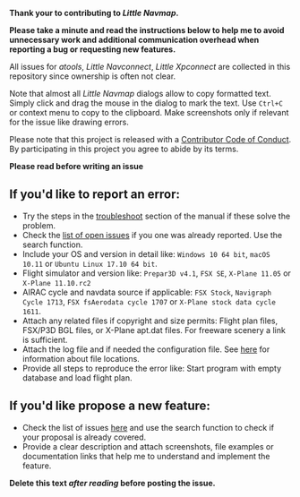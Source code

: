 **Thank your to contributing to _Little Navmap_.**

**Please take a minute and read the instructions below to help me to avoid unnecessary work and additional communication overhead when reporting a bug or requesting new features.**

All issues for _atools_, _Little Navconnect_, _Little Xpconnect_ are collected in this repository since ownership is often not clear.

Note that almost all _Little Navmap_ dialogs allow to copy formatted text. Simply click and drag the mouse in the dialog to mark the text. Use `Ctrl+C` or context menu to copy to the clipboard. Make screenshots only if relevant for the issue like drawing errors.

Please note that this project is released with a [Contributor Code of Conduct][code-of-conduct]. By participating in this project you agree to abide by its terms.

**Please read before writing an issue**

## If you'd like to report an error:

* Try the steps in the [troubleshoot](https://albar965.gitbooks.io/little-navmap-user-manual/content/en/APPENDIX.html#troubleshoot) section of the manual if these solve the problem.
* Check the [list of open issues](https://github.com/albar965/littlenavmap/issues) if you one was already reported. Use the search function.
* Include your OS and version in detail like: `Windows 10 64 bit`, `macOS 10.11` or `Ubuntu Linux 17.10 64 bit`.
* Flight simulator and version like: `Prepar3D v4.1`, `FSX SE`, `X-Plane 11.05` or `X-Plane 11.10.rc2`
* AIRAC cycle and navdata source if applicable: `FSX Stock`, `Navigraph Cycle 1713`, `FSX fsAerodata cycle 1707` or `X-Plane stock data cycle 1611`.
* Attach any related files if copyright and size permits: Flight plan files, FSX/P3D BGL files, or X-Plane apt.dat files. For freeware scenery a link is sufficient.
* Attach the log file and if needed the configuration file. See [here](https://albar965.gitbooks.io/little-navmap-user-manual/content/en/FILES.html) for information about file locations.
* Provide all steps to reproduce the error like: Start program with empty database and load flight plan.

## If you'd like propose a new feature:

* Check the list of issues [here](https://github.com/albar965/littlenavmap/issues) and use the search function to check if 
  your proposal is already covered.
* Provide a clear description and attach screenshots, file examples or documentation links that help me to understand and implement the feature.

**Delete this text _after reading_ before posting the issue.**

[code-of-conduct]: CODE_OF_CONDUCT.md

